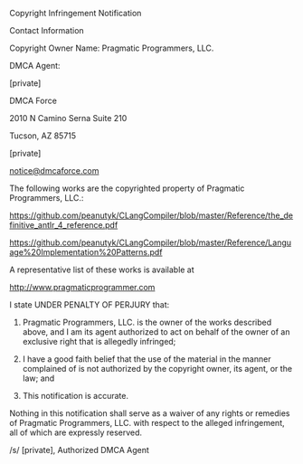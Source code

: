Copyright Infringement Notification

Contact Information

Copyright Owner Name: Pragmatic Programmers, LLC.

DMCA Agent:

[private] 

DMCA Force

2010 N Camino Serna Suite 210

Tucson, AZ 85715

[private]

notice@dmcaforce.com


The following works are the copyrighted property of Pragmatic Programmers, LLC.:

https://github.com/peanutyk/CLangCompiler/blob/master/Reference/the_definitive_antlr_4_reference.pdf

https://github.com/peanutyk/CLangCompiler/blob/master/Reference/Language%20Implementation%20Patterns.pdf


A representative list of these works is available at 

http://www.pragmaticprogrammer.com

I state UNDER PENALTY OF PERJURY that:

1.  Pragmatic Programmers, LLC. is the owner of the works described above, and I am its agent authorized to act on behalf of the owner of an exclusive right that is allegedly infringed;

2.  I have a good faith belief that the use of the material in the manner complained of is not authorized by the copyright owner, its agent, or the law; and

3.  This notification is accurate.


Nothing in this notification shall serve as a waiver of any rights or remedies of Pragmatic Programmers, LLC. with respect to the alleged infringement, all of which are expressly reserved.

/s/      [private], Authorized DMCA Agent
